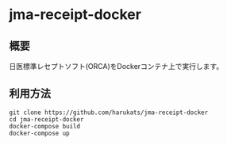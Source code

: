 # jma-receipt-docker

## 概要

日医標準レセプトソフト(ORCA)をDockerコンテナ上で実行します。

## 利用方法

```console
git clone https://github.com/harukats/jma-receipt-docker
cd jma-receipt-docker
docker-compose build
docker-compose up
```
